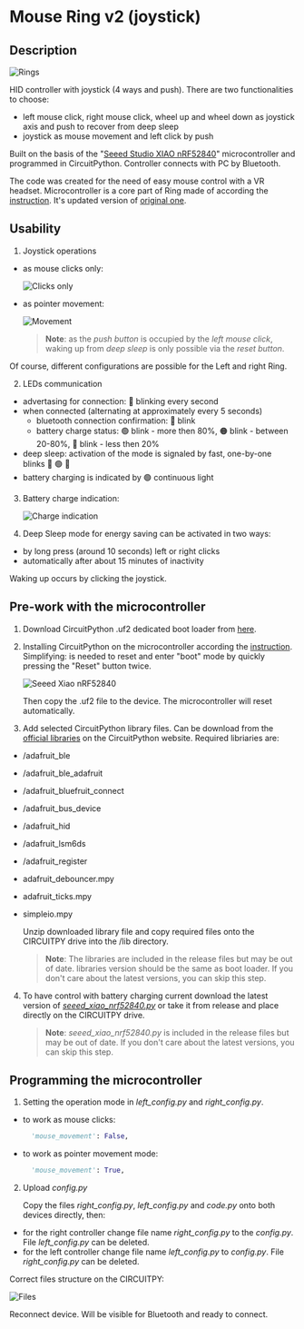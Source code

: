 # Mouse Ring v2 (joystick)

## Description

![Rings](/images/rings.png)

HID controller with joystick (4 ways and push). There are two functionalities to choose:

- left mouse click, right mouse click, wheel up and wheel down as joystick axis and push to recover from deep sleep
- joystick as mouse movement and left click by push

Built on the basis of the "[Seeed Studio XIAO nRF52840](https://www.seeedstudio.com/Seeed-XIAO-BLE-nRF52840-p-5201.html)" microcontroller and programmed in CircuitPython. Controller connects with PC by Bluetooth.

The code was created for the need of easy mouse control with a VR headset. Microcontroller is a core part of Ring made of according the [instruction](https://www.instructables.com/Mouse-Ring-V2/). It's updated version of [original one](https://www.instructables.com/Ring-With-Mouse-Buttons-Wheel/).

## Usability

1. Joystick operations

- as mouse clicks only:

  ![Clicks only](/images/clicks.png)

- as pointer movement:

  ![Movement](/images/movements.png)

  > **Note**: as the _push button_ is occupied by the _left mouse click_, waking up from _deep sleep_ is only possible via the _reset button_.

Of course, different configurations are possible for the Left and right Ring.

2. LEDs communication

- advertasing for connection: :large_blue_circle: blinking every second
- when connected (alternating at approximately every 5 seconds)
  - bluetooth connection confirmation: :large_blue_circle: blink
  - battery charge status: :green_circle: blink - more then 80%, :orange_circle: blink - between 20-80%, :red_circle: blink - less then 20%
- deep sleep: activation of the mode is signaled by fast, one-by-one blinks :red_circle: :green_circle: :large_blue_circle:
- battery charging is indicated by :green_circle: continuous light

3. Battery charge indication:

   ![Charge indication](/images/charge.png)

4. Deep Sleep mode for energy saving can be activated in two ways:

- by long press (around 10 seconds) left or right clicks
- automatically after about 15 minutes of inactivity

Waking up occurs by clicking the joystick.

## Pre-work with the microcontroller

1. Download CircuitPython .uf2 dedicated boot loader from [here](https://circuitpython.org/board/Seeed_XIAO_nRF52840_Sense/).
2. Installing CircuitPython on the microcontroller according the [instruction](https://learn.adafruit.com/welcome-to-circuitpython).
   Simplifying: is needed to reset and enter "boot" mode by quickly pressing the "Reset" button twice.

   ![Seeed Xiao nRF52840](/images/xiao_nRF52840.png)

   Then copy the .uf2 file to the device. The microcontroller will reset automatically.

3. Add selected CircuitPython library files. Can be download from the [official libraries](https://circuitpython.org/libraries) on the CircuitPython website. Required libriaries are:

- /adafruit_ble
- /adafruit_ble_adafruit
- /adafruit_bluefruit_connect
- /adafruit_bus_device
- /adafruit_hid
- /adafruit_lsm6ds
- /adafruit_register
- adafruit_debouncer.mpy
- adafruit_ticks.mpy
- simpleio.mpy

  Unzip downloaded library file and copy required files onto the CIRCUITPY drive into the /lib directory.

  > **Note**: The libraries are included in the release files but may be out of date. libraries version should be the same as boot loader. If you don't care about the latest versions, you can skip this step.

4. To have control with battery charging current download the latest version of _[seeed_xiao_nrf52840.py](https://pypi.org/project/circuitpython-seeed-xiao-nrf52840/)_ or take it from release and place directly on the CIRCUITPY drive.

   > **Note**: _seeed_xiao_nrf52840.py_ is included in the release files but may be out of date. If you don't care about the latest versions, you can skip this step.

## Programming the microcontroller

1. Setting the operation mode in _left_config.py_ and _right_config.py_.

- to work as mouse clicks:
  ```python
    'mouse_movement': False,
  ```
- to work as pointer movement mode:
  ```python
    'mouse_movement': True,
  ```

2. Upload _config.py_

   Copy the files _right_config.py_, _left_config.py_ and _code.py_ onto both devices directly, then:

- for the right controller change file name _right_config.py_ to the _config.py_. File _left_config.py_ can be deleted.
- for the left controller change file name _left_config.py_ to _config.py_. File _right_config.py_ can be deleted.

Correct files structure on the CIRCUITPY:

![Files](/images/files.png)

Reconnect device. Will be visible for Bluetooth and ready to connect.
